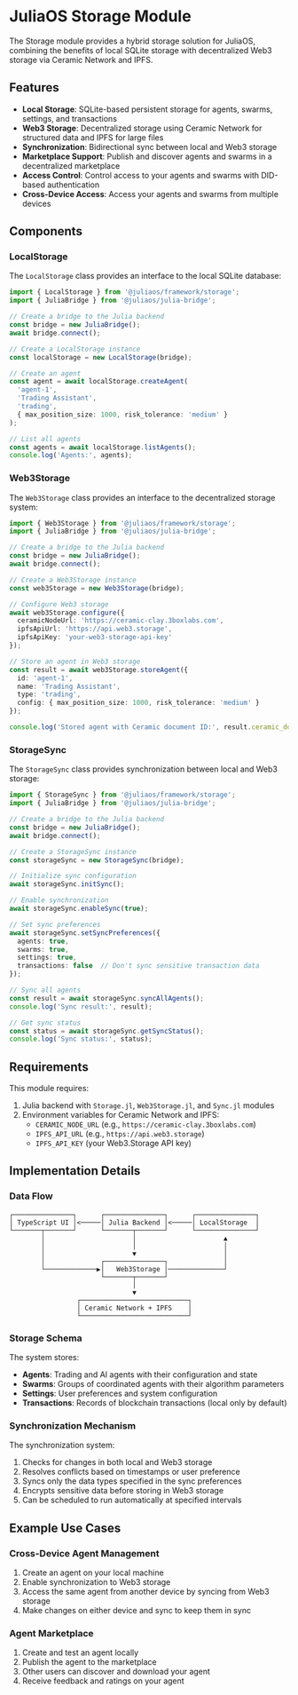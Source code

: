 # JuliaOS Storage Module

The Storage module provides a hybrid storage solution for JuliaOS, combining the benefits of local SQLite storage with decentralized Web3 storage via Ceramic Network and IPFS.

## Features

- **Local Storage**: SQLite-based persistent storage for agents, swarms, settings, and transactions
- **Web3 Storage**: Decentralized storage using Ceramic Network for structured data and IPFS for large files
- **Synchronization**: Bidirectional sync between local and Web3 storage
- **Marketplace Support**: Publish and discover agents and swarms in a decentralized marketplace
- **Access Control**: Control access to your agents and swarms with DID-based authentication
- **Cross-Device Access**: Access your agents and swarms from multiple devices

## Components

### LocalStorage

The `LocalStorage` class provides an interface to the local SQLite database:

```typescript
import { LocalStorage } from '@juliaos/framework/storage';
import { JuliaBridge } from '@juliaos/julia-bridge';

// Create a bridge to the Julia backend
const bridge = new JuliaBridge();
await bridge.connect();

// Create a LocalStorage instance
const localStorage = new LocalStorage(bridge);

// Create an agent
const agent = await localStorage.createAgent(
  'agent-1',
  'Trading Assistant',
  'trading',
  { max_position_size: 1000, risk_tolerance: 'medium' }
);

// List all agents
const agents = await localStorage.listAgents();
console.log('Agents:', agents);
```

### Web3Storage

The `Web3Storage` class provides an interface to the decentralized storage system:

```typescript
import { Web3Storage } from '@juliaos/framework/storage';
import { JuliaBridge } from '@juliaos/julia-bridge';

// Create a bridge to the Julia backend
const bridge = new JuliaBridge();
await bridge.connect();

// Create a Web3Storage instance
const web3Storage = new Web3Storage(bridge);

// Configure Web3 storage
await web3Storage.configure({
  ceramicNodeUrl: 'https://ceramic-clay.3boxlabs.com',
  ipfsApiUrl: 'https://api.web3.storage',
  ipfsApiKey: 'your-web3-storage-api-key'
});

// Store an agent in Web3 storage
const result = await web3Storage.storeAgent({
  id: 'agent-1',
  name: 'Trading Assistant',
  type: 'trading',
  config: { max_position_size: 1000, risk_tolerance: 'medium' }
});

console.log('Stored agent with Ceramic document ID:', result.ceramic_doc_id);
```

### StorageSync

The `StorageSync` class provides synchronization between local and Web3 storage:

```typescript
import { StorageSync } from '@juliaos/framework/storage';
import { JuliaBridge } from '@juliaos/julia-bridge';

// Create a bridge to the Julia backend
const bridge = new JuliaBridge();
await bridge.connect();

// Create a StorageSync instance
const storageSync = new StorageSync(bridge);

// Initialize sync configuration
await storageSync.initSync();

// Enable synchronization
await storageSync.enableSync(true);

// Set sync preferences
await storageSync.setSyncPreferences({
  agents: true,
  swarms: true,
  settings: true,
  transactions: false  // Don't sync sensitive transaction data
});

// Sync all agents
const result = await storageSync.syncAllAgents();
console.log('Sync result:', result);

// Get sync status
const status = await storageSync.getSyncStatus();
console.log('Sync status:', status);
```

## Requirements

This module requires:

1. Julia backend with `Storage.jl`, `Web3Storage.jl`, and `Sync.jl` modules
2. Environment variables for Ceramic Network and IPFS:
   - `CERAMIC_NODE_URL` (e.g., `https://ceramic-clay.3boxlabs.com`)
   - `IPFS_API_URL` (e.g., `https://api.web3.storage`)
   - `IPFS_API_KEY` (your Web3.Storage API key)

## Implementation Details

### Data Flow
```
┌───────────────┐      ┌───────────────┐      ┌───────────────┐
│ TypeScript UI │<─────│ Julia Backend │<─────│ LocalStorage  │
└───────┬───────┘      └───────┬───────┘      └───────────────┘
        │                      │                      ▲
        │                      │                      │
        │                      ▼                      │
        │              ┌───────────────┐              │
        └─────────────▶│   Web3Storage │──────────────┘
                       └───────┬───────┘
                               │
                               ▼
                 ┌───────────────────────────┐
                 │ Ceramic Network + IPFS    │
                 └───────────────────────────┘
```

### Storage Schema

The system stores:
- **Agents**: Trading and AI agents with their configuration and state
- **Swarms**: Groups of coordinated agents with their algorithm parameters
- **Settings**: User preferences and system configuration
- **Transactions**: Records of blockchain transactions (local only by default)

### Synchronization Mechanism

The synchronization system:
1. Checks for changes in both local and Web3 storage
2. Resolves conflicts based on timestamps or user preference
3. Syncs only the data types specified in the sync preferences
4. Encrypts sensitive data before storing in Web3 storage
5. Can be scheduled to run automatically at specified intervals

## Example Use Cases

### Cross-Device Agent Management

1. Create an agent on your local machine
2. Enable synchronization to Web3 storage
3. Access the same agent from another device by syncing from Web3 storage
4. Make changes on either device and sync to keep them in sync

### Agent Marketplace

1. Create and test an agent locally
2. Publish the agent to the marketplace
3. Other users can discover and download your agent
4. Receive feedback and ratings on your agent 